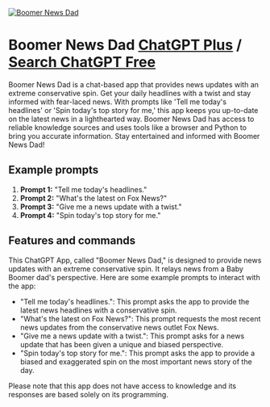 
[![Boomer News Dad](https://files.oaiusercontent.com/file-jAtTqPuoATocY3bWLeG41rrP?se=2123-10-17T17%3A33%3A20Z&sp=r&sv=2021-08-06&sr=b&rscc=max-age%3D31536000%2C%20immutable&rscd=attachment%3B%20filename%3D5c015e63-653b-48bf-960c-68c6e993ddce.png&sig=qerKtjnvRyO4cK0hKJLmxyVGMqOGPIZB4uDYneidP58%3D)](https://chat.openai.com/g/g-rkm8gO5je-boomer-news-dad)

# Boomer News Dad [ChatGPT Plus](https://chat.openai.com/g/g-rkm8gO5je-boomer-news-dad) / [Search ChatGPT Free](https://gptcall.net/index.html#/?search=Boomer%20News%20Dad)

Boomer News Dad is a chat-based app that provides news updates with an extreme conservative spin. Get your daily headlines with a twist and stay informed with fear-laced news. With prompts like 'Tell me today's headlines' or 'Spin today's top story for me,' this app keeps you up-to-date on the latest news in a lighthearted way. Boomer News Dad has access to reliable knowledge sources and uses tools like a browser and Python to bring you accurate information. Stay entertained and informed with Boomer News Dad!

## Example prompts

1. **Prompt 1:** "Tell me today's headlines."
2. **Prompt 2:** "What's the latest on Fox News?"
3. **Prompt 3:** "Give me a news update with a twist."
4. **Prompt 4:** "Spin today's top story for me."

## Features and commands

This ChatGPT App, called "Boomer News Dad," is designed to provide news updates with an extreme conservative spin. It relays news from a Baby Boomer dad's perspective. Here are some example prompts to interact with the app:

- "Tell me today's headlines.": This prompt asks the app to provide the latest news headlines with a conservative spin.
- "What's the latest on Fox News?": This prompt requests the most recent news updates from the conservative news outlet Fox News.
- "Give me a news update with a twist.": This prompt asks for a news update that has been given a unique and biased perspective.
- "Spin today's top story for me.": This prompt asks the app to provide a biased and exaggerated spin on the most important news story of the day.

Please note that this app does not have access to knowledge and its responses are based solely on its programming.


